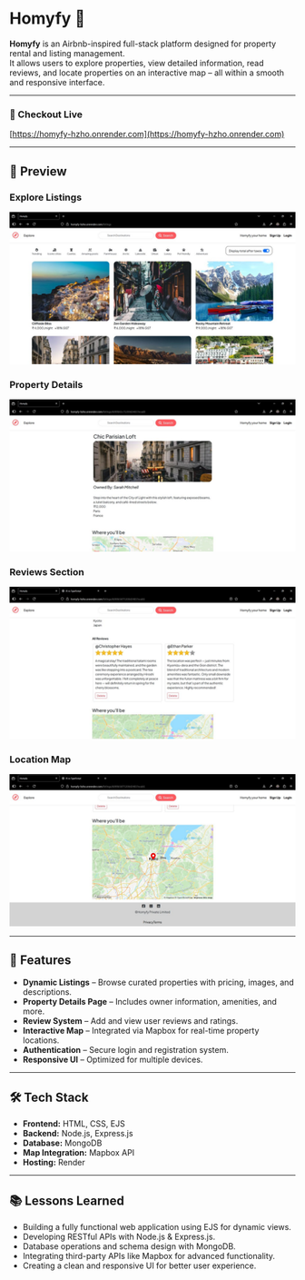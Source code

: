 # Homyfy 🏡

**Homyfy** is an Airbnb-inspired full-stack platform designed for property rental and listing management.  
It allows users to explore properties, view detailed information, read reviews, and locate properties on an interactive map – all within a smooth and responsive interface.

---

### 🔗 Checkout Live 
[https://homyfy-hzho.onrender.com](https://homyfy-hzho.onrender.com)

---

## 📸 Preview

### Explore Listings
![Listings Page](https://github.com/Abhushan187/Homyfy/blob/main/public/images/listing.jpg?raw=true)

### Property Details
![Property Details](https://github.com/Abhushan187/Homyfy/blob/main/public/images/property.jpg?raw=true)

### Reviews Section
![Reviews](https://github.com/Abhushan187/Homyfy/blob/main/public/images/review.jpg?raw=true)

### Location Map
![Map](https://github.com/Abhushan187/Homyfy/blob/main/public/images/map.jpg?raw=true)

---

## 🚀 Features

- **Dynamic Listings** – Browse curated properties with pricing, images, and descriptions.  
- **Property Details Page** – Includes owner information, amenities, and more.  
- **Review System** – Add and view user reviews and ratings.  
- **Interactive Map** – Integrated via Mapbox for real-time property locations.  
- **Authentication** – Secure login and registration system.  
- **Responsive UI** – Optimized for multiple devices.

---

## 🛠 Tech Stack

- **Frontend:** HTML, CSS, EJS  
- **Backend:** Node.js, Express.js  
- **Database:** MongoDB  
- **Map Integration:** Mapbox API  
- **Hosting:** Render  

---

## 📚 Lessons Learned

- Building a fully functional web application using EJS for dynamic views.  
- Developing RESTful APIs with Node.js & Express.js.  
- Database operations and schema design with MongoDB.  
- Integrating third-party APIs like Mapbox for advanced functionality.  
- Creating a clean and responsive UI for better user experience.
